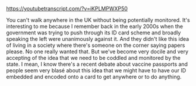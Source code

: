 https://youtubetranscript.com/?v=iKPLMPWXP50

 You can't walk anywhere in the UK without being potentially monitored. It's interesting to me because I remember back in the early 2000s when the government was trying to push through its ID card scheme and broadly speaking the left were unanimously against it. And they didn't like this idea of living in a society where there's someone on the corner saying papers please. No one really wanted that. But we've become very docile and very accepting of the idea that we need to be coddled and monitored by the state. I mean, I know there's a recent debate about vaccine passports and people seem very blasé about this idea that we might have to have our ID embedded and encoded onto a card to get anywhere or to do anything.